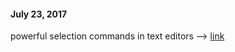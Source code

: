 
#### July 23, 2017
powerful selection commands in text editors --> [link](https://www.granneman.com/webdev/editors/sublime-text/top-features-of-sublime-text/select-multiple-lines-words-and-columns/)
